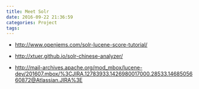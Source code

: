 ```yaml
---
title: Meet Solr
date: 2016-09-22 21:36:59
categories: Project
tags:
---
```


* <http://www.openjems.com/solr-lucene-score-tutorial/>

* <http://xtuer.github.io/solr-chinese-analyzer/>

* <http://mail-archives.apache.org/mod_mbox/lucene-dev/201607.mbox/%3CJIRA.12783933.1426980017000.28533.1468505660872@Atlassian.JIRA%3E>

  <!-- more -->

  ​

